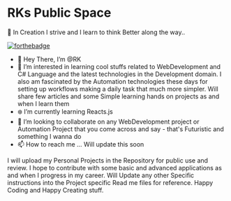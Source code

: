 # RKs Public Space 
🌱  In Creation I strive and I learn to think Better along the way.. 

[![forthebadge](https://forthebadge.com/images/badges/built-with-love.svg)](https://forthebadge.com)
- 👋 Hey There, I’m @RK 
- 👀 I’m interested in learning cool stuffs related to WebDevelopment and C# Language and the latest technologies in the Development domain. 
      I also am fascinated by the Automation technologies these days for setting up workflows making a daily task that much more simpler. 
      Will share few articles and some Simple learning hands on projects as and when I learn them
- ❄️ I’m currently learning Reacts.js
- 💞️ I’m looking to collaborate on any WebDevelopment project or Automation Project that you come across and say - that's Futuristic and something I wanna do
- 📫 How to reach me ... Will update this soon 

I will upload my Personal Projects in the Repository for public use and review. I hope to contribute with some basic and advanced applications as and when I progress in my career. 
Will Update any other Specific instructions into the Project specific Read me files for reference.
Happy Coding and Happy Creating stuff.

<img src="https://rks-space.github.io/RKs-Public-Space/My%20Resources/r-k.svg" alt="" />

<img src="https://rks-space.github.io/RKs-Public-Space/My%20Resources/BGTry.svg" alt="" />
